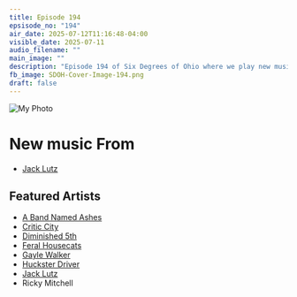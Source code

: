 ```yaml
---
title: Episode 194
epsisode_no: "194"
air_date: 2025-07-12T11:16:48-04:00
visible_date: 2025-07-11
audio_filename: ""
main_image: ""
description: "Episode 194 of Six Degrees of Ohio where we play new music from Ohio bands: Jack Lutz"
fb_image: SDOH-Cover-Image-194.png
draft: false
---
```

<div >
  <img src="/images/SDOH-Cover-Image-194.png" alt="My Photo" class="rounded-lg shadow">
</div>

# New music From
- [Jack Lutz](https://www.facebook.com/jack.lutz.735)
## Featured Artists
- [A Band Named Ashes](https://www.facebook.com/ABandNamedAshes/)
- [Critic City](https://www.criticcity.com/)
- [Diminished 5th](https://www.facebook.com/people/Diminished-5th/61561081166363/?_rdr)
- [Feral Housecats](https://feralhousecats.com)
- [Gayle Walker](https://www.facebook.com/gaylegypsy4)
- [Huckster Driver](https://hucksterdriver.bandcamp.com/)
- [Jack Lutz](https://www.facebook.com/jack.lutz.735)
- Ricky Mitchell